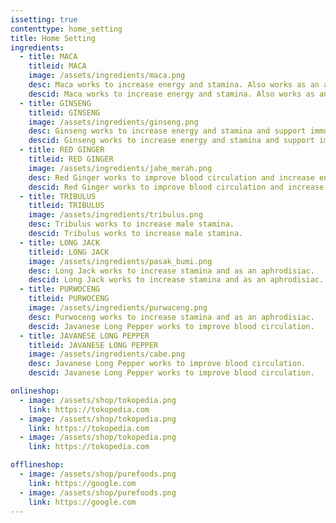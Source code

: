 ```yaml
---
issetting: true
contenttype: home_setting
title: Home Setting
ingredients:
  - title: MACA
    titleid: MACA
    image: /assets/ingredients/maca.png
    desc: Maca works to increase energy and stamina. Also works as an aphrodisiac.
    descid: Maca works to increase energy and stamina. Also works as an aphrodisiac.
  - title: GINSENG
    titleid: GINSENG
    image: /assets/ingredients/ginseng.png
    desc: Ginseng works to increase energy and stamina and support immune function. Also works as an aphrodisiac.
    descid: Ginseng works to increase energy and stamina and support immune function. Also works as an aphrodisiac.
  - title: RED GINGER
    titleid: RED GINGER
    image: /assets/ingredients/jahe_merah.png
    desc: Red Ginger works to improve blood circulation and increase energy.
    descid: Red Ginger works to improve blood circulation and increase energy.
  - title: TRIBULUS
    titleid: TRIBULUS
    image: /assets/ingredients/tribulus.png
    desc: Tribulus works to increase male stamina.
    descid: Tribulus works to increase male stamina.
  - title: LONG JACK
    titleid: LONG JACK
    image: /assets/ingredients/pasak_bumi.png
    desc: Long Jack works to increase stamina and as an aphrodisiac.
    descid: Long Jack works to increase stamina and as an aphrodisiac.
  - title: PURWOCENG
    titleid: PURWOCENG
    image: /assets/ingredients/purwaceng.png
    desc: Purwoceng works to increase stamina and as an aphrodisiac.
    descid: Javanese Long Pepper works to improve blood circulation.
  - title: JAVANESE LONG PEPPER
    titleid: JAVANESE LONG PEPPER
    image: /assets/ingredients/cabe.png
    desc: Javanese Long Pepper works to improve blood circulation.
    descid: Javanese Long Pepper works to improve blood circulation.

onlineshop:
  - image: /assets/shop/tokopedia.png
    link: https://tokopedia.com
  - image: /assets/shop/tokopedia.png
    link: https://tokopedia.com
  - image: /assets/shop/tokopedia.png
    link: https://tokopedia.com

offlineshop:
  - image: /assets/shop/purefoods.png
    link: https://google.com
  - image: /assets/shop/purefoods.png
    link: https://google.com
---
```

